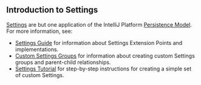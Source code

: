 [//]: # (title: Settings)

<!-- Copyright 2000-2020 JetBrains s.r.o. and other contributors. Use of this source code is governed by the Apache 2.0 license that can be found in the LICENSE file. -->

## Introduction to Settings
[Settings](https://www.jetbrains.com/help/idea/configuring-project-and-ide-settings.html) are but one application of the IntelliJ Platform [Persistence Model](persistence.md).
For more information, see:
* [Settings Guide](settings_guide.md) for information about Settings Extension Points and implementations.
* [Custom Settings Groups](settings_groups.md) for information about creating custom Settings groups and parent-child relationships.
* [Settings Tutorial](settings_tutorial.md) for step-by-step instructions for creating a simple set of custom Settings.